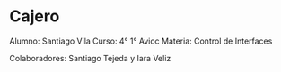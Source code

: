 # Cajero

Alumno: Santiago Vila
Curso: 4° 1° Avioc
Materia: Control de Interfaces

Colaboradores: Santiago Tejeda y Iara Veliz

